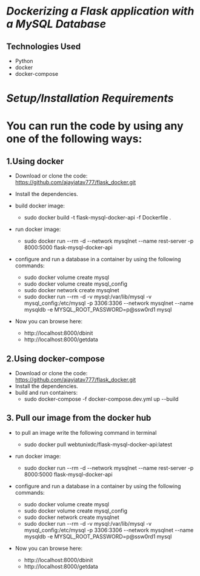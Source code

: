 
# _Dockerizing a Flask application with a MySQL Database_

## Technologies Used

* Python
* docker
* docker-compose

# _Setup/Installation Requirements_

# You can run the code by using any one of the following ways:

## 1.Using docker

- Download or clone the code: https://github.com/ajayjatav777/flask_docker.git
- Install the dependencies.
- build docker image:
	- sudo docker build -t flask-mysql-docker-api -f Dockerfile .
- run docker image:
	- sudo docker run --rm -d --network mysqlnet --name rest-server -p 8000:5000 flask-mysql-docker-api
- configure and run a database in a container by using the following commands:
	- sudo docker volume create mysql
	- sudo docker volume create mysql_config
	- sudo docker network create mysqlnet
	- sudo docker run --rm -d -v mysql:/var/lib/mysql -v mysql_config:/etc/mysql -p 3306:3306 --network mysqlnet --name mysqldb -e MYSQL_ROOT_PASSWORD=p@ssw0rd1 mysql	

- Now you can browse here:
  - http://localhost:8000/dbinit
  - http://localhost:8000/getdata
	
## 2.Using docker-compose

- Download or clone the code: https://github.com/ajayjatav777/flask_docker.git
- Install the dependencies.
- build and run containers:
	- sudo docker-compose -f docker-compose.dev.yml up --build

## 3. Pull our image from the docker hub

- to pull an image write the following command in terminal
	- sudo docker pull webtunixdc/flask-mysql-docker-api:latest
- run docker image:
	- sudo docker run --rm -d --network mysqlnet --name rest-server -p 8000:5000 flask-mysql-docker-api
- configure and run a database in a container by using the following commands:
	- sudo docker volume create mysql
	- sudo docker volume create mysql_config
	- sudo docker network create mysqlnet
	- sudo docker run --rm -d -v mysql:/var/lib/mysql -v mysql_config:/etc/mysql -p 3306:3306 --network mysqlnet --name mysqldb -e MYSQL_ROOT_PASSWORD=p@ssw0rd1 mysql	

- Now you can browse here:
  - http://localhost:8000/dbinit
  - http://localhost:8000/getdata


	
